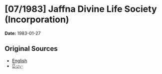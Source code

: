 # [07/1983] Jaffna Divine Life Society (Incorporation)

**Date:** 1983-01-27

## Original Sources

- [English](https://documents.gov.lk/view/acts/1983/1/07-1983_E.pdf)
- [සිංහල](https://documents.gov.lk/view/acts/1983/1/07-1983_S.pdf)

